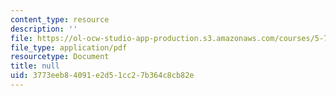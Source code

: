 ```yaml
---
content_type: resource
description: ''
file: https://ol-ocw-studio-app-production.s3.amazonaws.com/courses/5-73-quantum-mechanics-i-fall-2018/3773eeb84091e2d51cc27b364c8cb82e_MIT5_73F18_Lec29.pdf
file_type: application/pdf
resourcetype: Document
title: null
uid: 3773eeb8-4091-e2d5-1cc2-7b364c8cb82e
---
```

